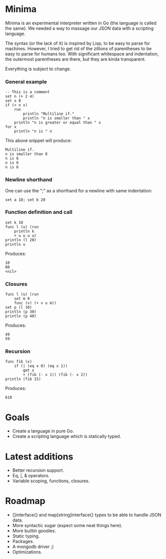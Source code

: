 Minima
======

Minima is an experimental interpreter written in Go (the language is called the same).
We needed a way to massage our JSON data with a scripting language.

The syntax (or the lack of it) is inspired by Lisp, to be easy to parse for machines.
However, I tried to get rid of the zillions of parentheses to be easy to parse for humans too.
With significant whitespace and indentation, the outermost parentheses are there, but they are kinda transparent.

Everything is subject to change.

### General example
```
-- This is a comment
set n (+ 2 4)
set x 8
if (< n x)
	run
		println "Multiline if."
		println "n is smaller than " x
	println "n is greater or equal than " x
for x
	println "n is " n
```

This above snippet will produce:

```
Multiline if.
n is smaller than 8
n is 6
n is 6
n is 6
```

### Newline shorthand
One can use the ";" as a shorthand for a newline with same indentation:
```
set a 10; set b 20
```

### Function definition and call
```
set k 10
func l (u) (run
	println k
	+ u u u u)
println (l 20) 
println u
```

Produces:
```
10
80
<nil>
```

### Closures
```
func l (u) (run
	set m 9
	func (v) (+ v u m))
set p (l 10)
println (p 30)
println (p 40)
```

Produces:
```
49
59
```

### Recursion
```
func fib (x)
	if (| (eq x 0) (eq x 1))
		get x
		+ (fib (- x 1)) (fib (- x 2))
println (fib 15)
```

Produces:
```
610
```

Goals
======
- Create a language in pure Go.
- Create a scripting language which is statically typed.

Latest additions
======
- Better recursion support.
- Eq, |, & operators.
- Variable scoping, functions, closures.

Roadmap
======
- []interface{} and map[string]interface{} types to be able to handle JSON data.
- More syntactic sugar (expect some neat things here).
- More builtin goodies.
- Static typing.
- Packages.
- A mongodb driver ;)
- Optimizations.